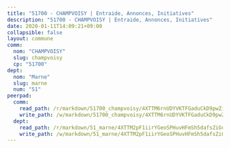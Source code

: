 ```yaml
---
title: "51700 - CHAMPVOISY | Entraide, Annonces, Initiatives"
description: "51700 - CHAMPVOISY | Entraide, Annonces, Initiatives"
date: 2020-01-11T14:09:21+09:00
collapsible: false
layout: commune
comm:
  nom: "CHAMPVOISY"
  slug: champvoisy
  cp: "51700"
dept:
  nom: "Marne"
  slug: marne
  num: "51"
peerpad:
  comm:
    read_path: /r/markdown/51700_champvoisy/4XTTM6rnUDYVKTFGaduCkD9pwZiL3LJU2kz6wbpw9YkhSQUZ9
    write_path: /w/markdown/51700_champvoisy/4XTTM6rnUDYVKTFGaduCkD9pwZiL3LJU2kz6wbpw9YkhSQUZ9-K3TgUvNB2sT12aMQkfjJ3DYYopdpcDuCqprMtwBtEDpbTcr9vMvcCtqYddC4WJANcBdgW7njknjPGFicdbD3Nm3XugHjVbQMABztgFY1iPXRBWA4xJwPe2ztwMGHjDgYf3rvhQ3V
  dept:
    read_path: /r/markdown/51_marne/4XTTM2pF1iirYGeoSPHuvHFmSh5dafsZiGuDVqApNYr9W2doe
    write_path: /w/markdown/51_marne/4XTTM2pF1iirYGeoSPHuvHFmSh5dafsZiGuDVqApNYr9W2doe-K3TgV7EpXmd75L5pz6aUTALihWsFeiubyposyfPgz6DbQby3ZQF3gNXaGqeRVGevfRz46yND7Y8QkCv5VozWFj5shZbEokjWNQrdmmsAHCxzuLQj5kuinh4kCdsefHKLdp7xhUwa
---
```


